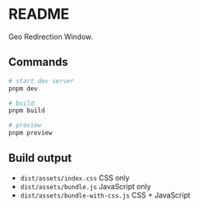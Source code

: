# README

Geo Redirection Window.

## Commands

```bash
# start dev server
pnpm dev

# build
pnpm build

# preview
pnpm preview
```

## Build output

- `dist/assets/index.css` CSS only
- `dist/assets/bundle.js` JavaScript only
- `dist/assets/bundle-with-css.js` CSS + JavaScript
